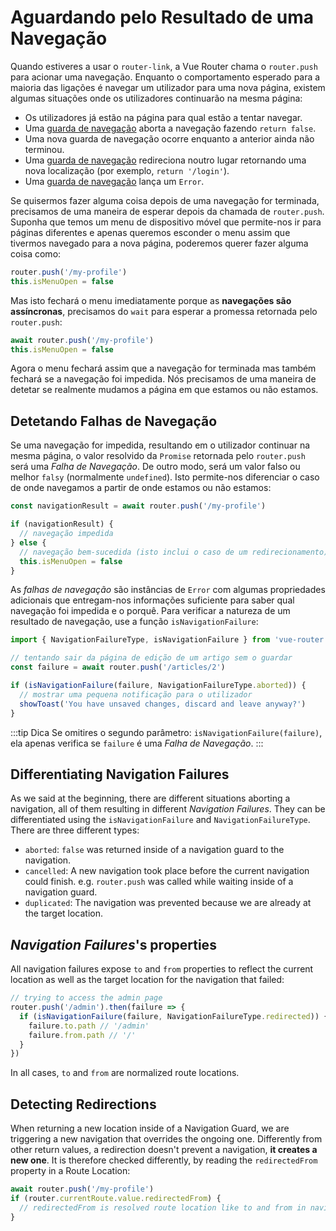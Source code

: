# Aguardando pelo Resultado de uma Navegação

<VueSchoolLink
  href="https://vueschool.io/lessons/vue-router-4-detecting-navigation-failures"
  title="Aprenda como detetar falhas de navegação"
/>

Quando estiveres a usar o `router-link`, a Vue Router chama o `router.push` para acionar uma navegação. Enquanto o comportamento esperado para a maioria das ligações é navegar um utilizador para uma nova página, existem algumas situações onde os utilizadores continuarão na mesma página:

- Os utilizadores já estão na página para qual estão a tentar navegar.
- Uma [guarda de navegação](./navigation-guards.md) aborta a navegação fazendo `return false`.
- Uma nova guarda de navegação ocorre enquanto a anterior ainda não terminou.
- Uma [guarda de navegação](./navigation-guards.md) redireciona noutro lugar retornando uma nova localização (por exemplo, `return '/login'`).
- Uma [guarda de navegação](./navigation-guards.md) lança um `Error`.

Se quisermos fazer alguma coisa depois de uma navegação for terminada, precisamos de uma maneira de esperar depois da chamada de `router.push`. Suponha que temos um menu de dispositivo móvel que permite-nos ir para páginas diferentes e apenas queremos esconder o menu assim que tivermos navegado para a nova página, poderemos querer fazer alguma coisa como:

```js
router.push('/my-profile')
this.isMenuOpen = false
```

Mas isto fechará o menu imediatamente porque as **navegações são assíncronas**, precisamos do `wait` para esperar a promessa retornada pelo `router.push`:

```js
await router.push('/my-profile')
this.isMenuOpen = false
```

Agora o menu fechará assim que a navegação for terminada mas também fechará se a navegação foi impedida. Nós precisamos de uma maneira de detetar se realmente mudamos a página em que estamos ou não estamos.

## Detetando Falhas de Navegação

Se uma navegação for impedida, resultando em o utilizador continuar na mesma página, o valor resolvido da `Promise` retornada pelo `router.push` será uma _Falha de Navegação_. De outro modo, será um valor falso ou melhor `falsy` (normalmente `undefined`). Isto permite-nos diferenciar o caso de onde navegamos a partir de onde estamos ou não estamos:

```js
const navigationResult = await router.push('/my-profile')

if (navigationResult) {
  // navegação impedida
} else {
  // navegação bem-sucedida (isto inclui o caso de um redirecionamento)
  this.isMenuOpen = false
}
```

As _falhas de navegação_ são instâncias de `Error` com algumas propriedades adicionais que entregam-nos informações suficiente para saber qual navegação foi impedida e o porquê. Para verificar a natureza de um resultado de navegação, use a função `isNavigationFailure`:

```js
import { NavigationFailureType, isNavigationFailure } from 'vue-router'

// tentando sair da página de edição de um artigo sem o guardar
const failure = await router.push('/articles/2')

if (isNavigationFailure(failure, NavigationFailureType.aborted)) {
  // mostrar uma pequena notificação para o utilizador
  showToast('You have unsaved changes, discard and leave anyway?')
}
```

:::tip Dica
Se omitires o segundo parâmetro: `isNavigationFailure(failure)`, ela apenas verifica se `failure` é uma _Falha de Navegação_.
:::

## Differentiating Navigation Failures

As we said at the beginning, there are different situations aborting a navigation, all of them resulting in different _Navigation Failures_. They can be differentiated using the `isNavigationFailure` and `NavigationFailureType`. There are three different types:

- `aborted`: `false` was returned inside of a navigation guard to the navigation.
- `cancelled`: A new navigation took place before the current navigation could finish. e.g. `router.push` was called while waiting inside of a navigation guard.
- `duplicated`: The navigation was prevented because we are already at the target location.

## _Navigation Failures_'s properties

All navigation failures expose `to` and `from` properties to reflect the current location as well as the target location for the navigation that failed:

```js
// trying to access the admin page
router.push('/admin').then(failure => {
  if (isNavigationFailure(failure, NavigationFailureType.redirected)) {
    failure.to.path // '/admin'
    failure.from.path // '/'
  }
})
```

In all cases, `to` and `from` are normalized route locations.

## Detecting Redirections

When returning a new location inside of a Navigation Guard, we are triggering a new navigation that overrides the ongoing one. Differently from other return values, a redirection doesn't prevent a navigation, **it creates a new one**. It is therefore checked differently, by reading the `redirectedFrom` property in a Route Location:

```js
await router.push('/my-profile')
if (router.currentRoute.value.redirectedFrom) {
  // redirectedFrom is resolved route location like to and from in navigation guards
}
```
